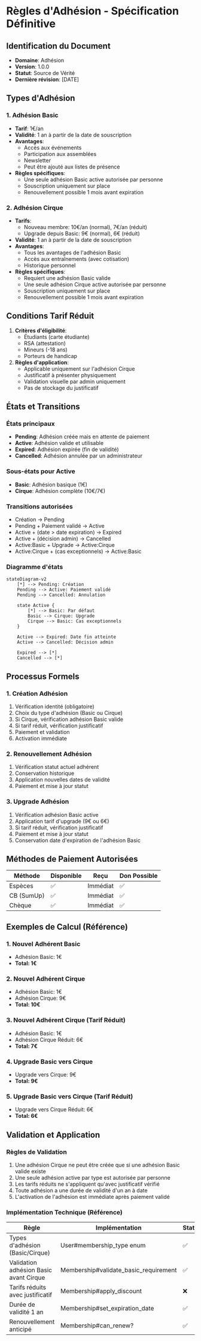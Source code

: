 # Règles d'Adhésion - Spécification Définitive

## Identification du Document
- **Domaine**: Adhésion
- **Version**: 1.0.0
- **Statut**: Source de Vérité
- **Dernière révision**: [DATE]

## Types d'Adhésion

### 1. Adhésion Basic
- **Tarif**: 1€/an
- **Validité**: 1 an à partir de la date de souscription
- **Avantages**:
  * Accès aux événements
  * Participation aux assemblées
  * Newsletter
  * Peut être ajouté aux listes de présence
- **Règles spécifiques**:
  * Une seule adhésion Basic active autorisée par personne
  * Souscription uniquement sur place
  * Renouvellement possible 1 mois avant expiration

### 2. Adhésion Cirque
- **Tarifs**:
  * Nouveau membre: 10€/an (normal), 7€/an (réduit)
  * Upgrade depuis Basic: 9€ (normal), 6€ (réduit)
- **Validité**: 1 an à partir de la date de souscription
- **Avantages**:
  * Tous les avantages de l'adhésion Basic
  * Accès aux entraînements (avec cotisation)
  * Historique personnel
- **Règles spécifiques**:
  * Requiert une adhésion Basic valide
  * Une seule adhésion Cirque active autorisée par personne
  * Souscription uniquement sur place
  * Renouvellement possible 1 mois avant expiration

## Conditions Tarif Réduit
1. **Critères d'éligibilité**:
   - Étudiants (carte étudiante)
   - RSA (attestation)
   - Mineurs (-18 ans)
   - Porteurs de handicap
2. **Règles d'application**:
   - Applicable uniquement sur l'adhésion Cirque
   - Justificatif à présenter physiquement
   - Validation visuelle par admin uniquement
   - Pas de stockage du justificatif

## États et Transitions

### États principaux
- **Pending**: Adhésion créée mais en attente de paiement
- **Active**: Adhésion valide et utilisable
- **Expired**: Adhésion expirée (fin de validité)
- **Cancelled**: Adhésion annulée par un administrateur

### Sous-états pour Active
- **Basic**: Adhésion basique (1€)
- **Cirque**: Adhésion complète (10€/7€)

### Transitions autorisées
- Création → Pending
- Pending + Paiement validé → Active
- Active + (date > date expiration) → Expired
- Active + (décision admin) → Cancelled
- Active:Basic + Upgrade → Active:Cirque
- Active:Cirque + (cas exceptionnels) → Active:Basic

### Diagramme d'états

```mermaid
stateDiagram-v2
    [*] --> Pending: Création
    Pending --> Active: Paiement validé
    Pending --> Cancelled: Annulation
    
    state Active {
        [*] --> Basic: Par défaut
        Basic --> Cirque: Upgrade
        Cirque --> Basic: Cas exceptionnels
    }
    
    Active --> Expired: Date fin atteinte
    Active --> Cancelled: Décision admin
    
    Expired --> [*]
    Cancelled --> [*]
```

## Processus Formels

### 1. Création Adhésion
1. Vérification identité (obligatoire)
2. Choix du type d'adhésion (Basic ou Cirque)
3. Si Cirque, vérification adhésion Basic valide
4. Si tarif réduit, vérification justificatif
5. Paiement et validation
6. Activation immédiate

### 2. Renouvellement Adhésion
1. Vérification statut actuel adhérent
2. Conservation historique
3. Application nouvelles dates de validité
4. Paiement et mise à jour statut

### 3. Upgrade Adhésion
1. Vérification adhésion Basic active
2. Application tarif d'upgrade (9€ ou 6€)
3. Si tarif réduit, vérification justificatif
4. Paiement et mise à jour statut
5. Conservation date d'expiration de l'adhésion Basic

## Méthodes de Paiement Autorisées
| Méthode | Disponible | Reçu | Don Possible |
|---------|------------|------|--------------|
| Espèces | ✅ | Immédiat | ✅ |
| CB (SumUp) | ✅ | Immédiat | ✅ |
| Chèque | ✅ | Immédiat | ✅ |

## Exemples de Calcul (Référence)

### 1. Nouvel Adhérent Basic
- Adhésion Basic: 1€
- **Total: 1€**

### 2. Nouvel Adhérent Cirque
- Adhésion Basic: 1€
- Adhésion Cirque: 9€
- **Total: 10€**

### 3. Nouvel Adhérent Cirque (Tarif Réduit)
- Adhésion Basic: 1€
- Adhésion Cirque Réduit: 6€
- **Total: 7€**

### 4. Upgrade Basic vers Cirque
- Upgrade vers Cirque: 9€
- **Total: 9€**

### 5. Upgrade Basic vers Cirque (Tarif Réduit)
- Upgrade vers Cirque Réduit: 6€
- **Total: 6€**

## Validation et Application

### Règles de Validation
1. Une adhésion Cirque ne peut être créée que si une adhésion Basic valide existe
2. Une seule adhésion active par type est autorisée par personne
3. Les tarifs réduits ne s'appliquent qu'avec justificatif vérifié
4. Toute adhésion a une durée de validité d'un an à date
5. L'activation de l'adhésion est immédiate après paiement validé

### Implémentation Technique (Référence)
| Règle | Implémentation | Statut |
|-------|----------------|--------|
| Types d'adhésion (Basic/Cirque) | User#membership_type enum | ✅ |
| Validation adhésion Basic avant Cirque | Membership#validate_basic_requirement | ✅ |
| Tarifs réduits avec justificatif | Membership#apply_discount | ❌ |
| Durée de validité 1 an | Membership#set_expiration_date | ✅ |
| Renouvellement anticipé | Membership#can_renew? | ✅ | 